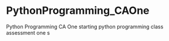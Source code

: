 # PythonProgramming_CAOne
Python Programming CA One
starting python programming class assessment one s
